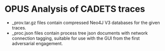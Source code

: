 # OPUS Analysis of CADETS traces

* _prov.tar.gz files contain compressed Neo4J V3 databases for the given traces.
* _proc.json files contain process tree json documents with network connection tagging, suitable for use with the GUI from the first adversarial engagement.
